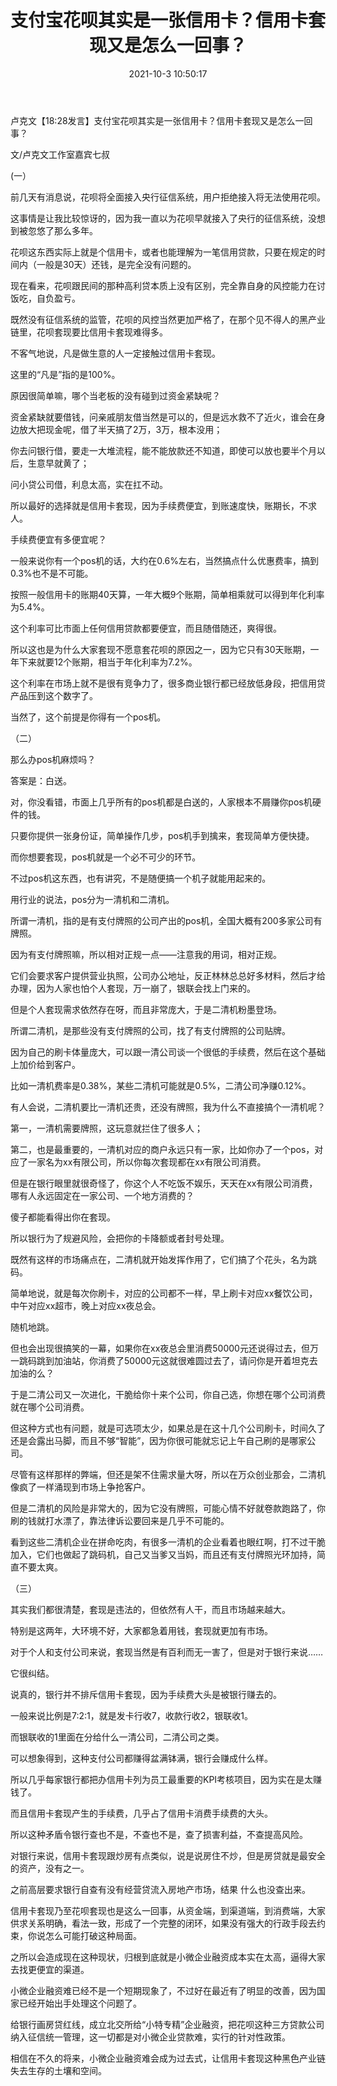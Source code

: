 ﻿---
layout: post
title:  "支付宝花呗其实是一张信用卡？信用卡套现又是怎么一回事？"
date:   2021-10-3 10:50:17
categories: update
---
卢克文【18:28发言】支付宝花呗其实是一张信用卡？信用卡套现又是怎么一回事？

文/卢克文工作室嘉宾七叔

(一）

前几天有消息说，花呗将全面接入央行征信系统，用户拒绝接入将无法使用花呗。

这事情是让我比较惊讶的，因为我一直以为花呗早就接入了央行的征信系统，没想到被忽悠了那么多年。

花呗这东西实际上就是个信用卡，或者也能理解为一笔信用贷款，只要在规定的时间内（一般是30天）还钱，是完全没有问题的。

现在看来，花呗跟民间的那种高利贷本质上没有区别，完全靠自身的风控能力在讨饭吃，自负盈亏。

既然没有征信系统的监管，花呗的风控当然更加严格了，在那个见不得人的黑产业链里，花呗套现要比信用卡套现难得多。

不客气地说，凡是做生意的人一定接触过信用卡套现。

这里的“凡是”指的是100%。

原因很简单嘛，哪个当老板的没有碰到过资金紧缺呢？

资金紧缺就要借钱，问亲戚朋友借当然是可以的，但是远水救不了近火，谁会在身边放大把现金呢，借了半天搞了2万，3万，根本没用；

你去问银行借，要走一大堆流程，能不能放款还不知道，即使可以放也要半个月以后，生意早就黄了；

问小贷公司借，利息太高，实在扛不动。

所以最好的选择就是信用卡套现，因为手续费便宜，到账速度快，账期长，不求人。

手续费便宜有多便宜呢？

一般来说你有一个pos机的话，大约在0.6%左右，当然搞点什么优惠费率，搞到0.3%也不是不可能。

按照一般信用卡的账期40天算，一年大概9个账期，简单相乘就可以得到年化利率为5.4%。

这个利率可比市面上任何信用贷款都要便宜，而且随借随还，爽得很。

所以这也是为什么大家套现不愿意套花呗的原因之一，因为它只有30天账期，一年下来就要12个账期，相当于年化利率为7.2%。

这个利率在市场上就不是很有竞争力了，很多商业银行都已经放低身段，把信用贷产品压到这个数字了。

当然了，这个前提是你得有一个pos机。



（二）

那么办pos机麻烦吗？

答案是：白送。

对，你没看错，市面上几乎所有的pos机都是白送的，人家根本不屑赚你pos机硬件的钱。

只要你提供一张身份证，简单操作几步，pos机手到擒来，套现简单方便快捷。

而你想要套现，pos机就是一个必不可少的环节。

不过pos机这东西，也有讲究，不是随便搞一个机子就能用起来的。

用行业的说法，pos分为一清机和二清机。

所谓一清机，指的是有支付牌照的公司产出的pos机，全国大概有200多家公司有牌照。

因为有支付牌照嘛，所以相对正规一点——注意我的用词，相对正规。

它们会要求客户提供营业执照，公司办公地址，反正林林总总好多材料，然后才给办理，因为人家也怕个人套现，万一崩了，银联会找上门来的。

但是个人套现需求依然存在呀，而且非常庞大，于是二清机粉墨登场。

所谓二清机，是那些没有支付牌照的公司，找了有支付牌照的公司贴牌。

因为自己的刷卡体量庞大，可以跟一清公司谈一个很低的手续费，然后在这个基础上加价给到客户。

比如一清机费率是0.38%，某些二清机可能就是0.5%，二清公司净赚0.12%。

有人会说，二清机要比一清机还贵，还没有牌照，我为什么不直接搞个一清机呢？

第一，一清机需要牌照，这玩意就拦住了很多人；

第二，也是最重要的，一清机对应的商户永远只有一家，比如你办了一个pos，对应了一家名为xx有限公司，所以你每次套现都在xx有限公司消费。

但是在银行眼里就很奇怪了，你这个人不吃饭不娱乐，天天在xx有限公司消费，哪有人永远固定在一家公司、一个地方消费的？

傻子都能看得出你在套现。

所以银行为了规避风险，会把你的卡降额或者封号处理。

既然有这样的市场痛点在，二清机就开始发挥作用了，它们搞了个花头，名为跳码。

简单地说，就是每次你刷卡，对应的公司都不一样，早上刷卡对应xx餐饮公司，中午对应xx超市，晚上对应xx夜总会。

随机地跳。

但也会出现很搞笑的一幕，如果你在xx夜总会里消费50000元还说得过去，但万一跳码跳到加油站，你消费了50000元这就很难圆过去了，请问你是开着坦克去加油的么？

于是二清公司又一次进化，干脆给你十来个公司，你自己选，你想在哪个公司消费就在哪个公司消费。

但这种方式也有问题，就是可选项太少，如果总是在这十几个公司刷卡，时间久了还是会露出马脚，而且不够“智能”，因为你很可能就忘记上午自己刷的是哪家公司。

尽管有这样那样的弊端，但还是架不住需求量大呀，所以在万众创业那会，二清机像疯了一样涌现到市场上争抢客户。

但是二清机的风险是非常大的，因为它没有牌照，可能心情不好就卷款跑路了，你刷的钱就打水漂了，靠法律诉讼要回来是几乎不可能的。

看到这些二清机企业在拼命吃肉，有很多一清机的企业看着也眼红啊，打不过干脆加入，它们也做起了跳码机，自己又当爹又当妈，而且还有支付牌照光环加持，简直不要太爽。

（三）

其实我们都很清楚，套现是违法的，但依然有人干，而且市场越来越大。

特别是这两年，大环境不好，大家都急着用钱，套现就更加有市场。

对于个人和支付公司来说，套现当然是有百利而无一害了，但是对于银行来说……

它很纠结。

说真的，银行并不排斥信用卡套现，因为手续费大头是被银行赚去的。

一般来说比例是7:2:1，就是发卡行收7，收款行收2，银联收1。

而银联收的1里面在分给什么一清公司，二清公司之类。

可以想象得到，这种支付公司都赚得盆满钵满，银行会赚成什么样。

所以几乎每家银行都把办信用卡列为员工最重要的KPI考核项目，因为实在是太赚钱了。

而且信用卡套现产生的手续费，几乎占了信用卡消费手续费的大头。

所以这种矛盾令银行查也不是，不查也不是，查了损害利益，不查提高风险。

对银行来说，信用卡套现跟炒房有点类似，说是说房住不炒，但是房贷就是最安全的资产，没有之一。

之前高层要求银行自查有没有经营贷流入房地产市场，结果
什么也没查出来。

信用卡套现乃至花呗套现也是这么一回事，从资金端，到渠道端，到消费端，大家供求关系明确，看法一致，形成了一个完整的闭环，如果没有强大的行政手段去约束，你说怎么可能打破这种局面。

之所以会造成现在这种现状，归根到底就是小微企业融资成本实在太高，逼得大家去找更便宜的渠道。

小微企业融资难已经不是一个短期现象了，不过好在最近有了明显的改善，因为国家已经开始出手处理这个问题了。

给银行画房贷红线，成立北交所给“小特专精”企业融资，把花呗这种三方贷款公司纳入征信统一管理，这一切都是对小微企业贷款难，实行的针对性政策。

相信在不久的将来，小微企业融资难会成为过去式，让信用卡套现这种黑色产业链失去生存的土壤和空间。
